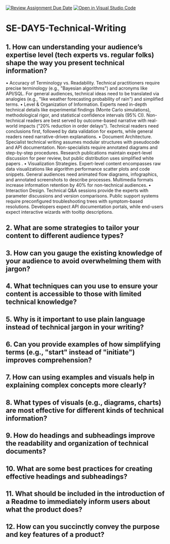 [![Review Assignment Due Date](https://classroom.github.com/assets/deadline-readme-button-22041afd0340ce965d47ae6ef1cefeee28c7c493a6346c4f15d667ab976d596c.svg)](https://classroom.github.com/a/zsAR-pyY)
[![Open in Visual Studio Code](https://classroom.github.com/assets/open-in-vscode-2e0aaae1b6195c2367325f4f02e2d04e9abb55f0b24a779b69b11b9e10269abc.svg)](https://classroom.github.com/online_ide?assignment_repo_id=18903727&assignment_repo_type=AssignmentRepo)
# SE-DAY5-Technical-Writing
## 1. How can understanding your audience’s expertise level (tech experts vs. regular folks) shape the way you present technical information?
•	Accuracy of Terminology vs. Readability.
Technical practitioners require precise terminology (e.g., "Bayesian algorithms") and acronyms like API/SQL. For general audiences, technical ideas need to be translated via analogies (e.g., "like weather forecasting probability of rain") and simplified terms.
•	Level & Organization of Information.
Experts need in-depth technical details like experimental findings (Monte Carlo simulations), methodological rigor, and statistical confidence intervals (95% CI). Non-technical readers are best served by outcome-based narrative with real-world impacts ("20% reduction in order delays"). Technical readers need conclusions first, followed by data validation for experts, while general readers need narrative-driven explanations.
•	Document Architecture.
Specialist technical writing assumes modular structures with pseudocode and API documentation. Non-specialists require annotated diagrams and step-by-step procedures. Research publications maintain expert-level discussion for peer review, but public distribution uses simplified white papers .
•	Visualization Strategies.
Expert-level content encompasses raw data visualizations like algorithm performance scatter plots and code snippets. General audiences need animated flow diagrams, infographics, and annotated screenshots to describe processes. Multimedia formats increase information retention by 40% for non-technical audiences.
•	Interaction Design.
Technical Q&A sessions provide the experts with parameter discussions and version comparisons. Public support systems require preconfigured troubleshooting trees with symptom-based resolutions. Developers expect API documentation portals, while end-users expect interactive wizards with tooltip descriptions.

## 2. What are some strategies to tailor your content to different audience types?
## 3. How can you gauge the existing knowledge of your audience to avoid overwhelming them with jargon?
## 4. What techniques can you use to ensure your content is accessible to those with limited technical knowledge?
## 5. Why is it important to use plain language instead of technical jargon in your writing?
## 6. Can you provide examples of how simplifying terms (e.g., "start" instead of "initiate") improves comprehension?
## 7. How can using examples and visuals help in explaining complex concepts more clearly?
## 8. What types of visuals (e.g., diagrams, charts) are most effective for different kinds of technical information?
## 9. How do headings and subheadings improve the readability and organization of technical documents?
## 10. What are some best practices for creating effective headings and subheadings?
## 11. What should be included in the introduction of a Readme to immediately inform users about what the product does?
## 12. How can you succinctly convey the purpose and key features of a product?
